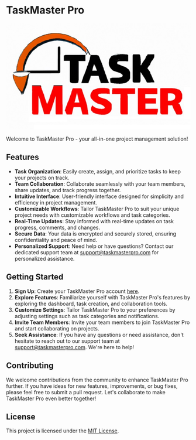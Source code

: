 # TaskMaster Pro


![Task Master Logo](https://github.com/jadvani/TaskMasterPro/blob/main/logo.jpg)

Welcome to TaskMaster Pro - your all-in-one project management solution!

## Features

- **Task Organization**: Easily create, assign, and prioritize tasks to keep your projects on track.
- **Team Collaboration**: Collaborate seamlessly with your team members, share updates, and track progress together.
- **Intuitive Interface**: User-friendly interface designed for simplicity and efficiency in project management.
- **Customizable Workflows**: Tailor TaskMaster Pro to suit your unique project needs with customizable workflows and task categories.
- **Real-Time Updates**: Stay informed with real-time updates on task progress, comments, and changes.
- **Secure Data**: Your data is encrypted and securely stored, ensuring confidentiality and peace of mind.
- **Personalized Support**: Need help or have questions? Contact our dedicated support team at [support@taskmasterpro.com](mailto:support@taskmasterpro.com) for personalized assistance.

## Getting Started

1. **Sign Up**: Create your TaskMaster Pro account [here](https://taskmasterpro.com/signup).
2. **Explore Features**: Familiarize yourself with TaskMaster Pro's features by exploring the dashboard, task creation, and collaboration tools.
3. **Customize Settings**: Tailor TaskMaster Pro to your preferences by adjusting settings such as task categories and notifications.
4. **Invite Team Members**: Invite your team members to join TaskMaster Pro and start collaborating on projects.
5. **Seek Assistance**: If you have any questions or need assistance, don't hesitate to reach out to our support team at [support@taskmasterpro.com](mailto:support@taskmasterpro.com). We're here to help!

## Contributing

We welcome contributions from the community to enhance TaskMaster Pro further. If you have ideas for new features, improvements, or bug fixes, please feel free to submit a pull request. Let's collaborate to make TaskMaster Pro even better together!

## License

This project is licensed under the [MIT License](https://opensource.org/license/mit/).
